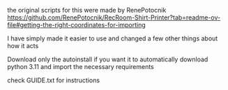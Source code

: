 the original scripts for this were made by RenePotocnik
https://github.com/RenePotocnik/RecRoom-Shirt-Printer?tab=readme-ov-file#getting-the-right-coordinates-for-importing

I have simply made it easier to use and changed a few other things about how it acts


Download only the autoinstall if you want it to automatically download python 3.11 and import the necessary requirements

check GUIDE.txt for instructions
